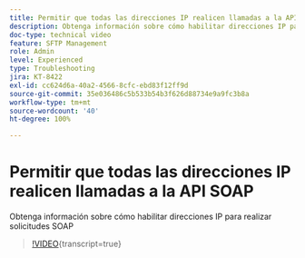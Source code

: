 ```yaml
---
title: Permitir que todas las direcciones IP realicen llamadas a la API SOAP
description: Obtenga información sobre cómo habilitar direcciones IP para realizar solicitudes SOAP
doc-type: technical video
feature: SFTP Management
role: Admin
level: Experienced
type: Troubleshooting
jira: KT-8422
exl-id: cc624d6a-40a2-4566-8cfc-ebd83f12ff9d
source-git-commit: 35e036486c5b533b54b3f626d88734e9a9fc3b8a
workflow-type: tm+mt
source-wordcount: '40'
ht-degree: 100%

---
```


# Permitir que todas las direcciones IP realicen llamadas a la API SOAP

Obtenga información sobre cómo habilitar direcciones IP para realizar solicitudes SOAP

>[!VIDEO](https://video.tv.adobe.com/v/3422572?quality=12&learn=on&captions=spa){transcript=true}
